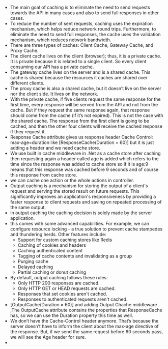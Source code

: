 - The main goal of caching is to eliminate the need to send requests towards the API in many cases and also to send full responses in other cases.
- To reduce the number of sent requests, caching uses the expiration mechanism, which helps reduce network round trips. Furthermore, to eliminate the need to send full responses, the cache uses the validation mechanism, which reduces network bandwidth.
- There are three types of caches: Client Cache, Gateway Cache, and Proxy Cache.
- The client cache lives on the client (browser); thus, it is a private cache. It is private because it is related to a single client. So every client consuming our API has a private cache.
- The gateway cache lives on the server and is a shared cache. This cache is shared because the resources it caches are shared over different clients.
- The proxy cache is also a shared cache, but it doesn’t live on the server nor the client side. It lives on the network.
- With the private cache, if five clients request the same response for the first time, every response will be served from the API and not from the cache. But if they request the same response again, that response should come from the cache (if it’s not expired). This is not the case with the shared cache. The response from the first client is going to be cached, and then the other four clients will receive the cached response if they request it.
- Response Cache attribute gives us response header Cache Control: max-age=duration like [ResponseCache(Duration = 60)] but it is just adding a header and we need cache store.
- We use built in cache middleware in .Net as a cache store after caching then requesting again a header called age is added which refers to the time since the response was added to cache store so if it is age:9 means that this response was cached before 9 seconds and of course this response from cache store.
- we can cache one action or the whole actions in controller.
- Output caching is a mechanism for storing the output of a client's request and serving the stored result on future requests. This significantly improves an application's responsiveness by providing a faster response to client requests and saving on repeated processing of the same output.
- in output caching the caching decision is solely made by the server application.
- this comes with some advanced capabilities. For example, we can configure resource locking - a true solution to prevent cache stampedes and thundering herds. Other features include: 
     - Support for custom caching stores like Redis 
     - Caching of cookies and headers
     -  Caching authenticated content 
     - Tagging of cache contents and invalidating as a group 
     - Purging cache 
     - Delayed caching 
     - Partial caching or donut caching 
 - By default, output caching follows these rules: 
    - Only HTTP 200 responses are cached. 
    - Only HTTP GET or HEAD requests are cached. 
    - Responses that set cookies aren't cached. 
    - Responses to authenticated requests aren't cached.
- [OutputCache(Duration = 60)] and adding Output Chache middleware ,The OutputCache attribute contains the properties that ResponseCache has, so we can use the Duration property this time as well.
- We don’t have the Cache-Control header anymore. That’s because the server doesn’t have to inform the client about the max-age directive of the response. But, if we send the same request before 60 seconds pass, we will see the Age header for sure.
- 